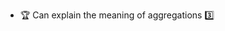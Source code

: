 * <span id="outcome-associations-aggregation-one">:trophy: Can explain the meaning of aggregations :three:</span>
